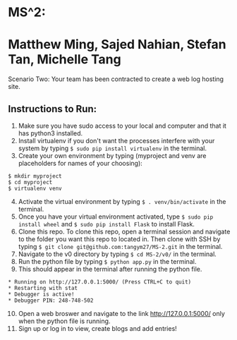 # MS^2: 
# Matthew Ming, Sajed Nahian, Stefan Tan, Michelle Tang
Scenario Two:  Your team has been contracted to create a web log hosting site.

## Instructions to Run:
1. Make sure you have sudo access to your local and computer and that it has python3 installed.
2. Install virtualenv if you don't want the processes interfere with your system by typing ```$ sudo pip install virtualenv``` in the terminal.
3. Create your own environment by typing (myproject and venv are placeholders for names of your choosing):
```
$ mkdir myproject
$ cd myproject
$ virtualenv venv
```
4. Activate the virtual environment by typing ```$ . venv/bin/activate``` in the terminal.
5. Once you have your virtual environment activated, type ```$ sudo pip install wheel``` and ```$ sudo pip install Flask``` to install Flask.
6. Clone this repo. To clone this repo, open a terminal session and navigate to the folder you want this repo to located in. Then clone with SSH by typing ```$ git clone git@github.com:tangym27/MS-2.git``` in the terminal. 
7. Navigate to the v0 directory by typing ```$ cd MS-2/v0/``` in the terminal. 
8. Run the python file by typing ```$ python app.py``` in the terminal. 
9. This should appear in the terminal after running the python file.   
```
* Running on http://127.0.0.1:5000/ (Press CTRL+C to quit)
* Restarting with stat
* Debugger is active!
* Debugger PIN: 248-748-502
```

10. Open a web broswer and navigate to the link http://127.0.0.1:5000/ only when the python file is running.
11. Sign up or log in to view, create blogs and add entries!

